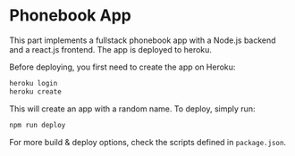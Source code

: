 # Phonebook App

This part implements a fullstack phonebook app with a Node.js backend and a react.js frontend. The app is deployed to heroku.

Before deploying, you first need to create the app on Heroku:
```bash
heroku login
heroku create
```

This will create an app with a random name.
To deploy, simply run:
```bash
npm run deploy
```

For more build & deploy options, check the scripts defined in `package.json`.

